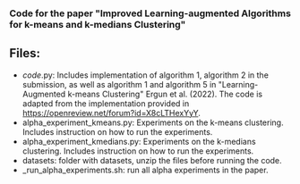 ###  Code for the paper "Improved Learning-augmented Algorithms for k-means and k-medians Clustering"

## Files:

- _code_.py: Includes implementation of algorithm 1, algorithm 2 in the submission, as well as algorithm 1 and algorithm 5 in "Learning-Augmented k-means Clustering"  Ergun et al. (2022). The code is adapted from the implementation provided in https://openreview.net/forum?id=X8cLTHexYyY. 
- alpha_experiment_kmeans.py: Experiments on the k-means clustering. Includes instruction on how to run the experiments.
- alpha_experiment_kmedians.py: Experiments on the k-medians clustering. Includes instruction on how to run the experiments. 
- datasets: folder with datasets, unzip the files before running the code.
- _run_alpha_experiments.sh: run all alpha experiments in the paper. 
